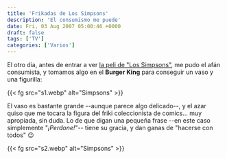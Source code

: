```yaml
---
title: 'Frikadas de Los Simpsons'
description: 'El consumismo me puede'
date: Fri, 03 Aug 2007 05:00:46 +0000
draft: false
tags: ['TV']
categories: ['Varios']
---
```


El otro día, antes de entrar a ver [la peli de "Los Simpsons"](/los-simpsons-la-pelicula/), me pudo el afán consumista, y tomamos algo en el **Burger King** para conseguir un vaso y una figurilla:

{{< fg src="s1.webp" alt="Simpsons" >}}

El vaso es bastante grande --aunque parece algo delicado--, y el azar quiso que me tocara la figura del friki coleccionista de comics... muy apropiada, sin duda. Lo de que digan una pequeña frase --en este caso simplemente "_¡Perdone!_"-- tiene su gracia, y dan ganas de "hacerse con todos" :wink:

{{< fg src="s2.webp" alt="Simpsons" >}}
